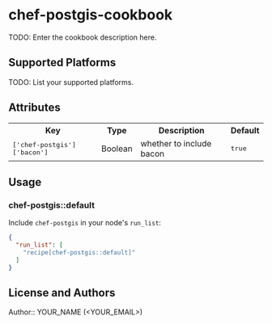 # chef-postgis-cookbook

TODO: Enter the cookbook description here.

## Supported Platforms

TODO: List your supported platforms.

## Attributes

<table>
  <tr>
    <th>Key</th>
    <th>Type</th>
    <th>Description</th>
    <th>Default</th>
  </tr>
  <tr>
    <td><tt>['chef-postgis']['bacon']</tt></td>
    <td>Boolean</td>
    <td>whether to include bacon</td>
    <td><tt>true</tt></td>
  </tr>
</table>

## Usage

### chef-postgis::default

Include `chef-postgis` in your node's `run_list`:

```json
{
  "run_list": [
    "recipe[chef-postgis::default]"
  ]
}
```

## License and Authors

Author:: YOUR_NAME (<YOUR_EMAIL>)
